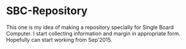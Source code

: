 # SBC-Repository
This one is my idea of making a repository specially for Single Board Computer.
I start collecting information and margin in appropriate form. Hopefully can start working from Sep'2015.
